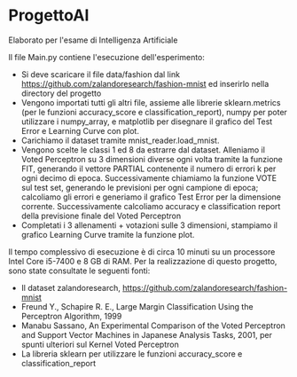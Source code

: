 # ProgettoAI
Elaborato per l'esame di Intelligenza Artificiale

Il file Main.py contiene l'esecuzione dell'esperimento:
- Si deve scaricare il file data/fashion dal link https://github.com/zalandoresearch/fashion-mnist ed inserirlo nella directory del progetto
- Vengono importati tutti gli altri file, assieme alle librerie sklearn.metrics (per le funzioni accuracy_score e classification_report), numpy per poter utilizzare i numpy_array, e matplotlib per disegnare il grafico del Test Error e Learning Curve con plot.
- Carichiamo il dataset tramite mnist_reader.load_mnist.
- Vengono scelte le classi 1 ed 8 da estrarre dal dataset. Alleniamo il Voted Perceptron su 3 dimensioni diverse ogni volta tramite la funzione FIT, generando il vettore PARTIAL contenente il numero di errori k per ogni decimo di epoca.  Successivamente chiamiamo la funzione VOTE sul test set, generando le previsioni per ogni campione di epoca; calcoliamo gli errori e generiamo il grafico Test Error per la dimensione corrente. Successivamente calcoliamo accuracy e classification report della previsione finale del Voted Perceptron
- Completati i 3 allenamenti + votazioni sulle 3 dimensioni, stampiamo il grafico Learning Curve tramite la funzione plot.

Il tempo complessivo di esecuzione è di circa 10 minuti su un processore Intel Core i5-7400 e 8 GB di RAM.
Per la realizzazione di questo progetto, sono state consultate le seguenti fonti:
- Il dataset zalandoresearch, https://github.com/zalandoresearch/fashion-mnist
- Freund Y., Schapire R. E., Large Margin Classification Using the Perceptron Algorithm, 1999
- Manabu Sassano, An Experimental Comparison of the Voted Perceptron and Support Vector Machines in Japanese Analysis Tasks, 2001, per spunti ulteriori sul Kernel Voted Perceptron
- La libreria sklearn per utilizzare le funzioni accuracy_score e classification_report
